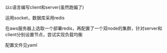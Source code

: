 以c语言编写client和server(虽然跑偏了)

运用socket，数据库采用redis

在aws服务器上选取一个部署redis，再配置了一个双node的集群，针对server和client分别设置节点，尝试实现负载均衡

配置文件见yaml
